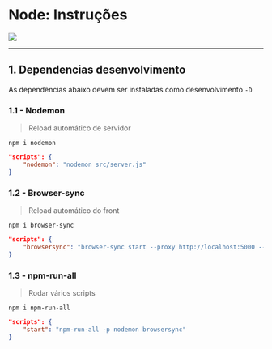 # **Node**: Instruções

[![](https://img.shields.io/badge/1.-Dev%20Dependencies-4969D7?style=flat-square&labelColor=21275C)](#1-dependencias-desenvolvimento)

---

## **1.** Dependencias desenvolvimento

As dependências abaixo devem ser instaladas como desenvolvimento `-D`

### **1.1** - Nodemon

> Reload automático de servidor

`npm i nodemon`

```json
"scripts": {
    "nodemon": "nodemon src/server.js"
}
```

### **1.2** - Browser-sync

> Reload automático do front

`npm i browser-sync`

```json
"scripts": {
    "browsersync": "browser-sync start --proxy http://localhost:5000 --files 'public, views'"
}
```

### **1.3** - npm-run-all

> Rodar vários scripts

`npm i npm-run-all`

```json
"scripts": {
    "start": "npm-run-all -p nodemon browsersync"
}
```
